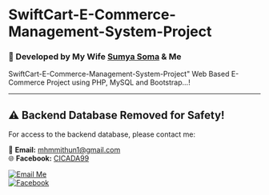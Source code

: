 # SwiftCart-E-Commerce-Management-System-Project

### 💖 Developed by My Wife [Sumya Soma](https://github.com/sumyasoma) & Me  

SwiftCart-E-Commerce-Management-System-Project" Web Based E-Commerce Project using PHP, MySQL and Bootstrap...! 

---

## ⚠️ Backend Database Removed for Safety!  

For access to the backend database, please contact me:  

📧 **Email:** [mhmmithun1@gmail.com](mailto:mhmmithun1@gmail.com)  
🌐 **Facebook:** [CICADA99](https://www.facebook.com/CICADA99/)  

[![Email Me](https://img.shields.io/badge/Email-mhmmithun1%40gmail.com-red?style=for-the-badge&logo=gmail)](mailto:mhmmithun1@gmail.com)  
[![Facebook](https://img.shields.io/badge/Facebook-CICADA99-1877F2?style=for-the-badge&logo=facebook&logoColor=white)](https://www.facebook.com/CICADA99/)  
